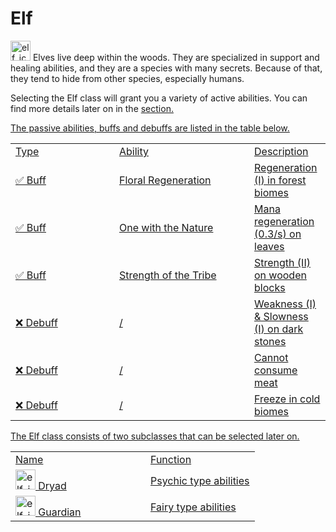 # Elf

<img src="item_sweet_berries.png" alt="elf_icon" width="32" style="inline" title="Elf Icon"/> Elves live deep within the woods. They are specialized in support and healing abilities, and they are a species with many secrets. Because of that, they tend to hide from other species, especially humans.

<chapter title="Active Abilities"/>

Selecting the Elf class will grant you a variety of active abilities. You can find more details later on in the <a href="Elements.md"/>section.

<chapter title="Passive Abilities"/>

The passive abilities, buffs and debuffs are listed in the table below.

<table>
    <tr>
        <td width="150">Type</td>
        <td width="200">Ability</td>
        <td>Description</td>
    </tr>
    <tr>
        <td>✅ Buff</td>
        <td>Floral Regeneration</td>
        <td>Regeneration (I) in forest biomes</td>
    </tr>
    <tr>
        <td>✅ Buff</td>
        <td>One with the Nature</td>
        <td>Mana regeneration (0.3/s) on leaves</td>
    </tr>
    <tr>
        <td>✅ Buff</td>
        <td>Strength of the Tribe</td>
        <td>Strength (II) on wooden blocks</td>
    </tr>
    <tr>
        <td>❌ Debuff</td>
        <td>/</td>
        <td>Weakness (I) & Slowness (I) on dark stones</td>
    </tr>
    <tr>
        <td>❌ Debuff</td>
        <td>/</td>
        <td>Cannot consume meat</td>
    </tr>
    <tr>
        <td>❌ Debuff</td>
        <td>/</td>
        <td>Freeze in cold biomes</td>
    </tr>
</table>

<chapter title="Subclasses"/>

The Elf class consists of two subclasses that can be selected later on.

<table>
    <tr>
        <td width="200">Name</td>
        <td>Function</td>
    </tr>
    <tr>
        <td><img src="item_sweet_berries.png" alt="elf_icon" width="32" style="inline" title="Elf Icon"/> Dryad</td>
        <td>Psychic type abilities</td>
    </tr>
    <tr>
        <td><img src="item_sweet_berries.png" alt="elf_icon" width="32" style="inline" title="Elf Icon"/> Guardian</td>
        <td>Fairy type abilities</td>
    </tr>
</table>